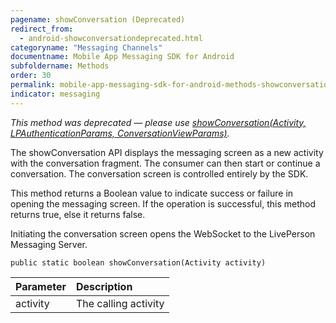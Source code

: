 ```yaml
---
pagename: showConversation (Deprecated)
redirect_from:
  - android-showconversationdeprecated.html
categoryname: "Messaging Channels"
documentname: Mobile App Messaging SDK for Android
subfoldername: Methods
order: 30
permalink: mobile-app-messaging-sdk-for-android-methods-showconversation-(deprecated).html
indicator: messaging
---
```

*This method was deprecated — please use [showConversation(Activity, LPAuthenticationParams, ConversationViewParams)](android-showconversationfull.html).*

The showConversation API displays the messaging screen as a new activity with the conversation fragment. The consumer can then start or continue a conversation. The conversation screen is controlled entirely by the SDK.

This method returns a Boolean value to indicate success or failure in opening the messaging screen. If the operation is successful, this method returns true, else it returns false.

Initiating the conversation screen opens the WebSocket to the LivePerson Messaging Server.

`public static boolean showConversation(Activity activity)`

| Parameter | Description |
| :--- | :--- |
| activity | The calling activity |
